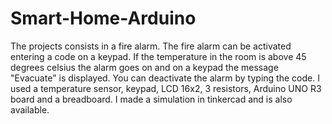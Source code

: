 # Smart-Home-Arduino

The projects consists in a fire alarm.
The fire alarm can be activated entering a code on a keypad. If the temperature in the room is above 45 degrees celsius the alarm goes on and on a keypad the message "Evacuate" is displayed.
You can deactivate the alarm by typing the code.
I used a temperature sensor, keypad, LCD 16x2, 3 resistors, Arduino UNO R3 board and a breadboard. 
I made a simulation in tinkercad and is also available.

